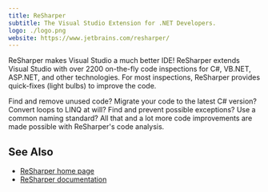 ```yaml
---
title: ReSharper
subtitle: The Visual Studio Extension for .NET Developers.
logo: ./logo.png
website: https://www.jetbrains.com/resharper/
---
```


ReSharper makes Visual Studio a much better IDE! ReSharper extends Visual Studio with over 2200 on-the-fly code inspections for C#, VB.NET, ASP.NET, and other technologies. For most inspections, ReSharper provides quick-fixes (light bulbs) to improve the code.

Find and remove unused code? Migrate your code to the latest C# version? Convert loops to LINQ at will? Find and prevent possible exceptions? Use a common naming standard? All that and a lot more code improvements are made possible with ReSharper's code analysis.

## See Also
- [ReSharper home page](https://www.jetbrains.com/resharper/)
- [ReSharper documentation](https://www.jetbrains.com/resharper/documentation/documentation.html)
